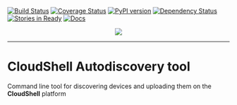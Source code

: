 [![Build Status](https://travis-ci.org/QualiSystems/cloudshell-autodiscovery-tool.svg?branch=master)](https://travis-ci.org/QualiSystems/cloudshell-autodiscovery-tool)
[![Coverage Status](https://coveralls.io/repos/github/QualiSystems/cloudshell-autodiscovery-tool/badge.svg?branch=master)](https://coveralls.io/github/QualiSystems/cloudshell-autodiscovery-tool?branch=master)
[![PyPI version](https://badge.fury.io/py/cloudshell-autodiscovery-tool.svg)](https://badge.fury.io/py/cloudshell-autodiscovery-tool)
[![Dependency Status](https://dependencyci.com/github/QualiSystems/cloudshell-autodiscovery-tool/badge)](https://dependencyci.com/github/QualiSystems/cloudshell-autodiscovery-tool)
[![Stories in Ready](https://badge.waffle.io/QualiSystems/cloudshell-autodiscovery-tool.svg?label=ready&title=Ready)](http://waffle.io/QualiSystems/cloudshell-autodiscovery-tool)
[![Docs](https://readthedocs.org/projects/autodiscovery-tool/badge/?version=latest)](https://autodiscovery-tool.readthedocs.io/en/latest/)

<p align="center">
<img src="https://github.com/QualiSystems/devguide_source/raw/master/logo.png"></img>
</p>

---

# CloudShell Autodiscovery tool

Command line tool for discovering devices and uploading them on the **CloudShell** platform
